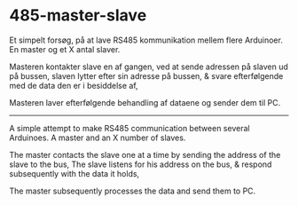 # 485-master-slave
Et simpelt forsøg, på at lave RS485 kommunikation mellem flere Arduinoer.
En master og et X antal slaver.

Masteren kontakter  slave  en af gangen, ved at sende adressen på slaven ud på bussen,
slaven lytter efter sin adresse på bussen,
& svare efterfølgende med de data den er i besiddelse af,

Masteren laver efterfølgende  behandling af dataene
og sender dem til PC.
 
 ******
 
A simple attempt to make RS485 communication between several Arduinoes.
A master and an X number of slaves.

The master contacts the slave one at a time by sending the address of the slave to the bus,
The slave listens for his address on the bus,
& respond subsequently with the data it holds,

The master subsequently processes the data
and send them to PC.
